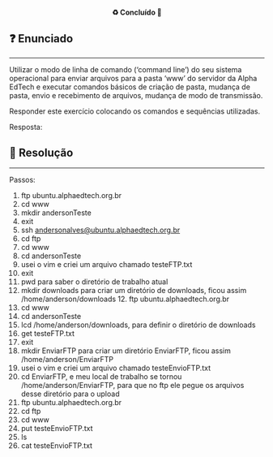 <h4 align="center"> 
  ♻️ Concluído 🚀
</h4>

## ❓ Enunciado
---
Utilizar o modo de linha de comando (‘command line’) do seu sistema operacional para enviar arquivos para a pasta ‘www’ do servidor da Alpha EdTech e executar comandos básicos de criação de pasta, mudança de pasta, envio e recebimento de arquivos, mudança de modo de transmissão.

Responder este exercício colocando os comandos e sequências utilizadas.

Resposta:

## 📝 Resolução
---
Passos: 
1. ftp ubuntu.alphaedtech.org.br 
2. cd www 
3. mkdir andersonTeste 
4. exit 
4. ssh andersonalves@ubuntu.alphaedtech.org.br 
5. cd ftp 
6. cd www 
7. cd andersonTeste 
8. usei o vim e criei um arquivo chamado testeFTP.txt 
9. exit 
10. pwd para saber o diretório de trabalho atual 
11. mkdir downloads para criar um diretório de downloads, ficou assim /home/anderson/downloads 12. ftp ubuntu.alphaedtech.org.br 
13. cd www 
14. cd andersonTeste 
15. lcd /home/anderson/downloads, para definir o diretório de downloads 
16. get testeFTP.txt 
17. exit 
18. mkdir EnviarFTP para criar um diretório EnviarFTP, ficou assim /home/anderson/EnviarFTP 
19. usei o vim e criei um arquivo chamado testeEnvioFTP.txt 
20. cd EnviarFTP, e meu local de trabalho se tornou /home/anderson/EnviarFTP, para que no ftp ele pegue os arquivos desse diretório para o upload 
21. ftp ubuntu.alphaedtech.org.br 
22. cd ftp 
23. cd www 
24. put testeEnvioFTP.txt 
25. ls 
26. cat testeEnvioFTP.txt